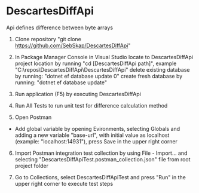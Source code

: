 # DescartesDiffApi
Api defines difference between byte arrays

1. Clone repository "git clone https://github.com/SebSkap/DescartesDiffApi"

2. In Package Manager Console in Visual Studio
locate to DescartesDiffApi project location by running "cd [DescartesDiffApi path]", example "C:\repos\DescartesDiffApi\DescartesDiffApi"
delete existing database by running: "dotnet ef database update 0"
create fresh database by running: "dotnet ef database update"

3. Run application (F5) by executing DescartesDiffApi

4. Run All Tests to run unit test for difference calculation method

5. Open Postman
- Add global variable by opening Evironments, selecting Globals and adding a new variable "base-url", 
with initial value as localhost (example: "localhost:14931"), press Save in the upper right corner

6. Import Postman integration test collection by using File - Import... and selecting "DescartesDiffApiTest.postman_collection.json" file 
from root project folder

7. Go to Collections, select DescartesDiffApiTest and press "Run" in the upper right corner to execute test steps
